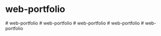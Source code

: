 # web-portfolio
#   w e b - p o r t f o l i o  
 #   w e b - p o r t f o l i o  
 #   w e b - p o r t f o l i o  
 #   w e b - p o r t f o l i o  
 # web-portfolio
